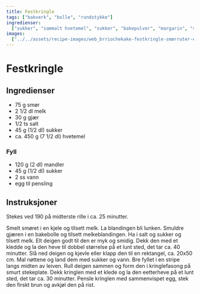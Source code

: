 ```yaml
---
title: Festkringle
tags: ["bakverk", "bolle", "rundstykke"]
ingredienser:
  ["sukker", "sammalt hvetemel", "sukker", "bakepulver", "margarin", "sur melk"]
images:
  ["../../assets/recipe-images/web_brriochekake-festkringle-smørruter-en.jpg"]
---
```


# Festkringle

## Ingredienser

- 75 g smør
- 2 1/2 dl melk
- 30 g gjær
- 1/2 ts salt
- 45 g (1/2 dl) sukker
- ca. 450 g (7 1/2 dl) hvetemel

### Fyll

- 120 g (2 dl) mandler
- 45 g (1/2 dl) sukker
- 2 ss vann
- egg til pensling

## Instruksjoner

Stekes ved 190 på midterste rille i ca. 25 minutter.

Smelt smøret i en kjele og tilsett melk. La blandingen bli lunken. Smuldre gjæren i en bakebolle og tilsett melkeblandingen. Ha i salt og sukker og tilsett melk. Elt deigen godt til den er myk og smidig. Dekk den med et kledde og la den heve til dobbel størrelse på et lunt sted, det tar ca. 40 minutter. Slå ned deigen og kjevle eller klapp den til en rektangel, ca. 20x50 cm. Mal nøttene og land dem med sukker og vann. Bre fyllet i en stripe langs midten av leiven. Rull deigen sammen og form den i kringlefasong på smurt stekeplate. Dekk kringlen med et klede og la den eetterheve på et lunt sted, det tar ca. 30 minutter. Pensle kringlen med sammenvispet egg, stek den firskt brun og avkjøl den på rist.
